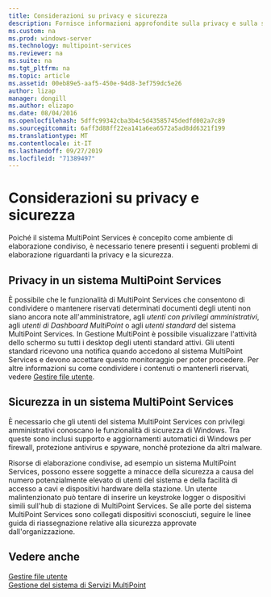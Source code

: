 ```yaml
---
title: Considerazioni su privacy e sicurezza
description: Fornisce informazioni approfondite sulla privacy e sulla sicurezza per servizi MultiPoint
ms.custom: na
ms.prod: windows-server
ms.technology: multipoint-services
ms.reviewer: na
ms.suite: na
ms.tgt_pltfrm: na
ms.topic: article
ms.assetid: 00eb89e5-aaf5-450e-94d8-3ef759dc5e26
author: lizap
manager: dongill
ms.author: elizapo
ms.date: 08/04/2016
ms.openlocfilehash: 5dffc99342cba3b4c5d43585745dedfd002a7c89
ms.sourcegitcommit: 6aff3d88ff22ea141a6ea6572a5ad8dd6321f199
ms.translationtype: MT
ms.contentlocale: it-IT
ms.lasthandoff: 09/27/2019
ms.locfileid: "71389497"
---
```

# <a name="privacy-and-security-considerations"></a>Considerazioni su privacy e sicurezza
Poiché il sistema MultiPoint Services è concepito come ambiente di elaborazione condiviso, è necessario tenere presenti i seguenti problemi di elaborazione riguardanti la privacy e la sicurezza.  
  
## <a name="privacy-in-a-multipoint-services-system"></a>Privacy in un sistema MultiPoint Services  
È possibile che le funzionalità di MultiPoint Services che consentono di condividere o mantenere riservati determinati documenti degli utenti non siano ancora note all'amministratore, agli *utenti con privilegi amministrativi*, agli *utenti di Dashboard MultiPoint* o agli *utenti standard* del sistema MultiPoint Services. In Gestione MultiPoint è possibile visualizzare l'attività dello schermo su tutti i desktop degli utenti standard attivi. Gli utenti standard ricevono una notifica quando accedono al sistema MultiPoint Services e devono accettare questo monitoraggio per poter procedere. Per altre informazioni su come condividere i contenuti o mantenerli riservati, vedere [Gestire file utente](Manage-User-Files.md).  
  
## <a name="security-in-a-multipoint-services-system"></a>Sicurezza in un sistema MultiPoint Services  
È necessario che gli utenti del sistema MultiPoint Services con privilegi amministrativi conoscano le funzionalità di sicurezza di Windows. Tra queste sono inclusi supporto e aggiornamenti automatici di Windows per firewall, protezione antivirus e spyware, nonché protezione da altri malware.   
  
Risorse di elaborazione condivise, ad esempio un sistema MultiPoint Services, possono essere soggette a minacce della sicurezza a causa del numero potenzialmente elevato di utenti del sistema e della facilità di accesso a cavi e dispositivi hardware della stazione. Un utente malintenzionato può tentare di inserire un keystroke logger o dispositivi simili sull'hub di stazione di MultiPoint Services. Se alle porte del sistema MultiPoint Services sono collegati dispositivi sconosciuti, seguire le linee guida di riassegnazione relative alla sicurezza approvate dall'organizzazione.  
  
## <a name="see-also"></a>Vedere anche  
[Gestire file utente](Manage-User-Files.md)  
[Gestione del sistema di Servizi MultiPoint](Managing-Your-MultiPoint-Services-System.md)